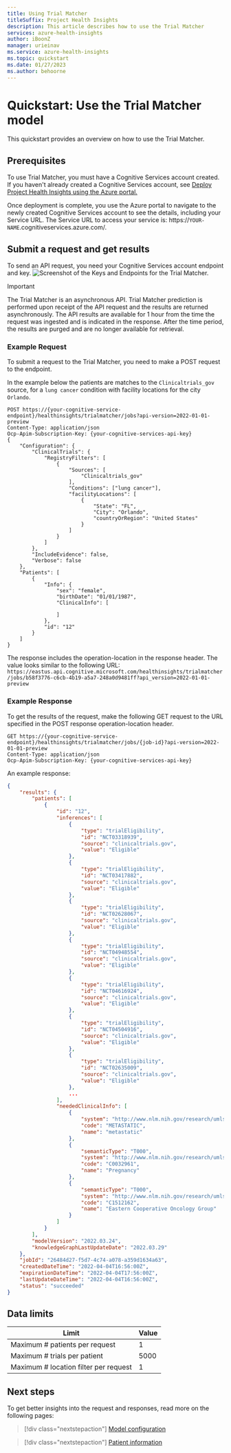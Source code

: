 ```yaml
---
title: Using Trial Matcher
titleSuffix: Project Health Insights
description: This article describes how to use the Trial Matcher
services: azure-health-insights
author: iBoonZ
manager: urieinav
ms.service: azure-health-insights
ms.topic: quickstart
ms.date: 01/27/2023
ms.author: behoorne
---
```



# Quickstart: Use the Trial Matcher model

This quickstart provides an overview on how to use the Trial Matcher.

## Prerequisites
To use Trial Matcher, you must have a Cognitive Services account created. If you haven't already created a Cognitive Services account, see [Deploy Project Health Insights using the Azure portal.](../deploy-portal.md)

Once deployment is complete, you use the Azure portal to navigate to the newly created Cognitive Services account to see the details, including your Service URL. The Service URL to access your service is: https://```YOUR-NAME```.cognitiveservices.azure.com/. 


## Submit a request and get results
To send an API request, you need your Cognitive Services account endpoint and key.
![Screenshot of the Keys and Endpoints for the Trial Matcher.](../media/keys-and-endpoints.png) 

> [!IMPORTANT]
> The Trial Matcher is an asynchronous API. Trial Matcher prediction is performed upon receipt of the API request and the results are returned asynchronously. The API results are available for 1 hour from the time the request was ingested and is indicated in the response. After the time period, the results are purged and are no longer available for retrieval.

### Example Request

To submit a request to the Trial Matcher, you need to make a POST request to the endpoint. 

In the example below the patients are matches to the ```Clinicaltrials_gov``` source, for a ```lung cancer``` condition with facility locations for the city ```Orlando```. 

```http
POST https://{your-cognitive-service-endpoint}/healthinsights/trialmatcher/jobs?api-version=2022-01-01-preview
Content-Type: application/json
Ocp-Apim-Subscription-Key: {your-cognitive-services-api-key}
{
    "Configuration": {
        "ClinicalTrials": {
            "RegistryFilters": [
                {
                    "Sources": [
                        "Clinicaltrials_gov"
                    ],
                    "Conditions": ["lung cancer"],
                    "facilityLocations": [
                        {
                            "State": "FL",
                            "City": "Orlando",
                            "countryOrRegion": "United States"
                        }
                    ]
                }
            ]
        },
        "IncludeEvidence": false,
        "Verbose": false
    },
    "Patients": [
        {
            "Info": {
                "sex": "female",
                "birthDate": "01/01/1987",
                "ClinicalInfo": [
                    
                ]
            },
            "id": "12"
        }
    ]
}

```


The response includes the operation-location in the response header. The value looks similar to the following URL:
```https://eastus.api.cognitive.microsoft.com/healthinsights/trialmatcher/jobs/b58f3776-c6cb-4b19-a5a7-248a0d9481ff?api_version=2022-01-01-preview```


### Example Response

To get the results of the request, make the following GET request to the URL specified in the POST response operation-location header.
```http
GET https://{your-cognitive-service-endpoint}/healthinsights/trialmatcher/jobs/{job-id}?api-version=2022-01-01-preview
Content-Type: application/json
Ocp-Apim-Subscription-Key: {your-cognitive-services-api-key}
```

An example response:

```json
{
    "results": {
        "patients": [
            {
                "id": "12",
                "inferences": [
                    {
                        "type": "trialEligibility",
                        "id": "NCT03318939",
                        "source": "clinicaltrials.gov",
                        "value": "Eligible"
                    },
                    {
                        "type": "trialEligibility",
                        "id": "NCT03417882",
                        "source": "clinicaltrials.gov",
                        "value": "Eligible"
                    },
                    {
                        "type": "trialEligibility",
                        "id": "NCT02628067",
                        "source": "clinicaltrials.gov",
                        "value": "Eligible"
                    },
                    {
                        "type": "trialEligibility",
                        "id": "NCT04948554",
                        "source": "clinicaltrials.gov",
                        "value": "Eligible"
                    },
                    {
                        "type": "trialEligibility",
                        "id": "NCT04616924",
                        "source": "clinicaltrials.gov",
                        "value": "Eligible"
                    },
                    {
                        "type": "trialEligibility",
                        "id": "NCT04504916",
                        "source": "clinicaltrials.gov",
                        "value": "Eligible"
                    },
                    {
                        "type": "trialEligibility",
                        "id": "NCT02635009",
                        "source": "clinicaltrials.gov",
                        "value": "Eligible"
                    },
                    ...
                ],
                "neededClinicalInfo": [
                    {
                        "system": "http://www.nlm.nih.gov/research/umls",
                        "code": "METASTATIC",
                        "name": "metastatic"
                    },
                    {
                        "semanticType": "T000",
                        "system": "http://www.nlm.nih.gov/research/umls",
                        "code": "C0032961",
                        "name": "Pregnancy"
                    },
                    {
                        "semanticType": "T000",
                        "system": "http://www.nlm.nih.gov/research/umls",
                        "code": "C1512162",
                        "name": "Eastern Cooperative Oncology Group"
                    }
                ]
            }
        ],
        "modelVersion": "2022.03.24",
        "knowledgeGraphLastUpdateDate": "2022.03.29"
    },
    "jobId": "26484d27-f5d7-4c74-a078-a359d1634a63",
    "createdDateTime": "2022-04-04T16:56:00Z",
    "expirationDateTime": "2022-04-04T17:56:00Z",
    "lastUpdateDateTime": "2022-04-04T16:56:00Z",
    "status": "succeeded"
}
```


## Data limits

**Limit**                            |**Value**
-------------------------------------|---------
Maximum # patients per request       |1        
Maximum # trials per patient         |5000     
Maximum # location filter per request|1        


## Next steps

To get better insights into the request and responses, read more on the following pages:

>[!div class="nextstepaction"]
> [Model configuration](model-configuration.md) 

>[!div class="nextstepaction"]
> [Patient information](patient-info.md) 